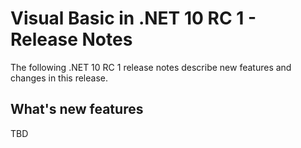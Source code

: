 # Visual Basic in .NET 10 RC 1 - Release Notes

The following .NET 10 RC 1 release notes describe new features and changes in
this release.

## What's new features

TBD
